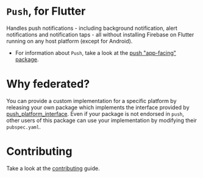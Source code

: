 # `Push`, for Flutter

Handles push notifications - including background notification, alert notifications and notification taps - all without installing Firebase on Flutter running on any host platform (except for Android).

- For information about `Push`, take a look at the [push "app-facing" package](push/README.md).

# Why federated?

You can provide a custom implementation for a specific platform by releasing your own package which implements the interface provided by [push_platform_interface](https://pub.dev/packages/push_platform_interface). Even if your package is not endorsed in `push`, other users of this package can use your implementation by modifying their `pubspec.yaml`.

# Contributing

Take a look at the [contributing](CONTRIBUTING.md) guide.
